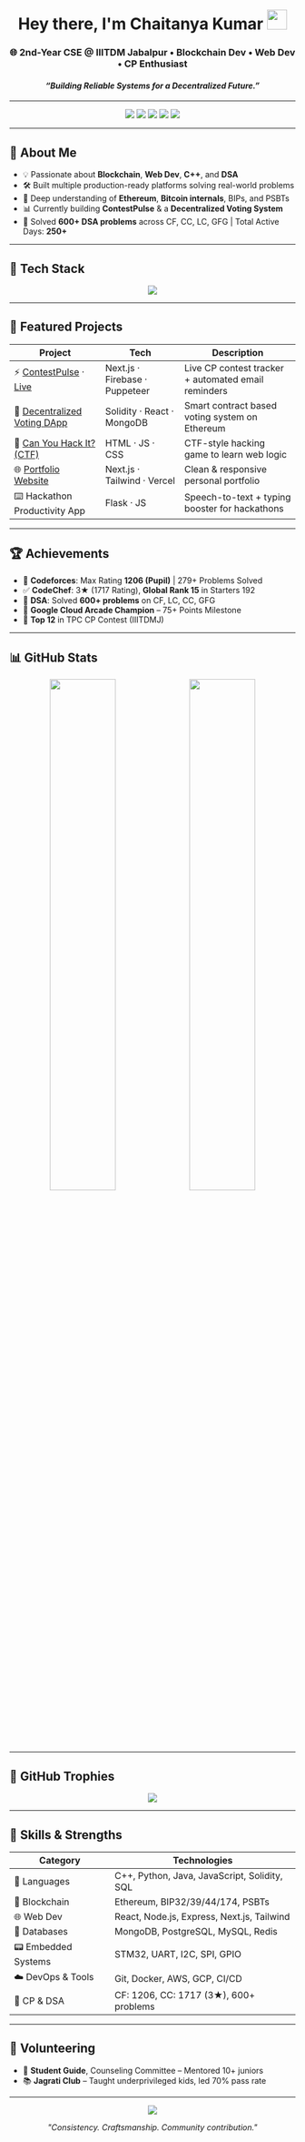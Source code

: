 <!-- WAVE HEADER -->
<h1 align="center">Hey there, I'm Chaitanya Kumar <img src="https://media.giphy.com/media/hvRJCLFzcasrR4ia7z/giphy.gif" width="35px"></h1>

<h3 align="center">🌐 2nd-Year CSE @ IIITDM Jabalpur • Blockchain Dev • Web Dev • CP Enthusiast</h3>
<h4 align="center"><i>“Building Reliable Systems for a Decentralized Future.”</i></h4>

---

<!-- CONTACT -->
<p align="center">
  <a href="mailto:chaitanya21kr@gmail.com"><img src="https://img.shields.io/badge/Gmail-D14836?style=for-the-badge&logo=gmail&logoColor=white"/></a>
  <a href="https://www.linkedin.com/in/chaitanya-kumar-071062296/"><img src="https://img.shields.io/badge/LinkedIn-0A66C2?style=for-the-badge&logo=linkedin&logoColor=white"/></a>
  <a href="https://codeforces.com/profile/chaitanya21kumar"><img src="https://img.shields.io/badge/Codeforces-1F8ACB?style=for-the-badge&logo=codeforces"/></a>
  <a href="https://chaitanya21kumar.github.io/Portfolio-Website"><img src="https://img.shields.io/badge/Portfolio-000000?style=for-the-badge&logo=vercel"/></a>
  <a href="https://www.cloudskillsboost.google/public_profiles/c9ba5dfe-c06d-4315-9f98-486ffadafa34"><img src="https://img.shields.io/badge/Google%20Cloud-4285F4?style=for-the-badge&logo=googlecloud"/></a>
</p>

---

## 🧠 About Me

- 💡 Passionate about **Blockchain**, **Web Dev**, **C++**, and **DSA**
- 🛠️ Built multiple production-ready platforms solving real-world problems
- 🔐 Deep understanding of **Ethereum**, **Bitcoin internals**, BIPs, and PSBTs
- 📊 Currently building **ContestPulse** & a **Decentralized Voting System**
- 🎯 Solved **600+ DSA problems** across CF, CC, LC, GFG | Total Active Days: **250+**

---

## 🚀 Tech Stack

<p align="center">
  <img src="https://skillicons.dev/icons?i=cpp,solidity,python,java,javascript,html,css,nodejs,react,nextjs,mongodb,postgres,redis,express,docker,git,aws,gcp,linux,vscode" />
</p>

---

## 🔨 Featured Projects

| Project | Tech | Description |
|--------|------|-------------|
| ⚡ [ContestPulse](https://github.com/chaitanya21kumar/contestpulse) · [Live](https://contestpulse-chaitanya21kr.netlify.app/) | Next.js · Firebase · Puppeteer | Live CP contest tracker + automated email reminders |
| 🔐 [Decentralized Voting DApp](https://github.com/chaitanya21kumar/decentralised-voting-system) | Solidity · React · MongoDB | Smart contract based voting system on Ethereum |
| 🧠 [Can You Hack It? (CTF)](https://github.com/chaitanya21kumar/Can-you-hack-it) | HTML · JS · CSS | CTF-style hacking game to learn web logic |
| 🌐 [Portfolio Website](https://github.com/chaitanya21kumar/Portfolio-Website) | Next.js · Tailwind · Vercel | Clean & responsive personal portfolio |
| ⌨️ Hackathon Productivity App | Flask · JS | Speech-to-text + typing booster for hackathons |

---

## 🏆 Achievements

- 🧠 **Codeforces**: Max Rating **1206 (Pupil)** | 279+ Problems Solved  
- ✅ **CodeChef**: 3★ (1717 Rating), **Global Rank 15** in Starters 192  
- 💯 **DSA**: Solved **600+ problems** on CF, LC, CC, GFG  
- 🏅 **Google Cloud Arcade Champion** – 75+ Points Milestone  
- 🥉 **Top 12** in TPC CP Contest (IIITDMJ)

---

## 📊 GitHub Stats

<p align="center">
  <img src="https://github-readme-stats.vercel.app/api?username=chaitanya21kumar&theme=tokyonight&show_icons=true&count_private=true" width="48%" />
  <img src="https://github-readme-streak-stats.herokuapp.com?user=chaitanya21kumar&theme=tokyonight&hide_border=false" width="48%"/>
</p>

---

## 🏅 GitHub Trophies

<p align="center">
  <img src="https://github-profile-trophy.vercel.app/?username=chaitanya21kumar&theme=onedark&no-frame=true&margin-w=15"/>
</p>

---

## 💼 Skills & Strengths

| Category               | Technologies |
|------------------------|--------------|
| 🧠 Languages           | C++, Python, Java, JavaScript, Solidity, SQL |
| 🔗 Blockchain          | Ethereum, BIP32/39/44/174, PSBTs |
| 🌐 Web Dev             | React, Node.js, Express, Next.js, Tailwind |
| 🧬 Databases           | MongoDB, PostgreSQL, MySQL, Redis |
| 📟 Embedded Systems    | STM32, UART, I2C, SPI, GPIO |
| ☁️ DevOps & Tools      | Git, Docker, AWS, GCP, CI/CD |
| 🎯 CP & DSA            | CF: 1206, CC: 1717 (3★), 600+ problems |

---

## 🌱 Volunteering

- 🤝 **Student Guide**, Counseling Committee – Mentored 10+ juniors  
- 📚 **Jagrati Club** – Taught underprivileged kids, led 70% pass rate

---

<!-- VIEWS -->
<p align="center">
  <img src="https://komarev.com/ghpvc/?username=chaitanya21kumar&label=PROFILE+VIEWS&color=0e75b6&style=for-the-badge" />
</p>

<!-- FOOTER -->
<p align="center"><i>"Consistency. Craftsmanship. Community contribution."</i></p>
